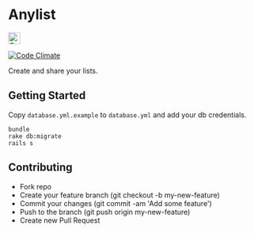 # Anylist

<a href="https://assembly.com/anylist/bounties?utm_campaign=assemblage&utm_source=anylist&utm_medium=repo_badge"><img src="https://asm-badger.herokuapp.com/anylist/badges/tasks.svg" height="24px" alt="Open Tasks" /></a>

[![Code Climate](https://codeclimate.com/github/asm-products/anylist/badges/gpa.svg)](https://codeclimate.com/github/asm-products/anylist)

Create and share your lists.

## Getting Started

Copy `database.yml.example` to `database.yml` and add your db credentials.

```shell
bundle
rake db:migrate
rails s
```

## Contributing

* Fork repo
* Create your feature branch (git checkout -b my-new-feature)
* Commit your changes (git commit -am 'Add some feature')
* Push to the branch (git push origin my-new-feature)
* Create new Pull Request
